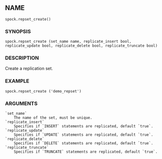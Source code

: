 ## NAME

`spock.repset_create()`

### SYNOPSIS

`spock.repset_create (set_name name, replicate_insert bool, replicate_update bool, replicate_delete bool, replicate_truncate bool)`
 
### DESCRIPTION

Create a replication set. 

### EXAMPLE

`spock.repset_create ('demo_repset')`
 
### ARGUMENTS
    `set_name`
        The name of the set, must be unique.
    `replicate_insert`
        Specifies if `INSERT` statements are replicated, default `true`.
    `replicate_update`
        Specifies if `UPDATE` statements are replicated, default `true`.
    `replicate_delete`
        Specifies if `DELETE` statements are replicated, default `true`.
    `replicate_truncate`
        Specifies if `TRUNCATE` statements are replicated, default `true`.
